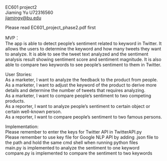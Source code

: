 EC601 project2  
Jiaming Yu U72316560  
jiamingy@bu.edu

Please read EC601_project_phase2.pdf first

MVP：  
The app is able to detect people’s sentiment related to keyword in Twitter. It allows the users to determine the keyword and how many tweets they want to analyze. It is able to see the tweet text analyzed and the sentiment analysis result showing sentiment score and sentiment magnitude. It is also able to compare two keywords to see people’s sentiment to them in Twitter.

User Stories:  
As a marketer, I want to analyze the feedback to the product from people.  
As a marketer, I want to adjust the keyword of the product to derive more details and determine the number of tweets that requires analyzing.  
As a marketer, I want to compare people’s sentiment to two competing products.  
As a reporter, I want to analyze people’s sentiment to certain object or certain well-known person.  
As a reporter, I want to compare people’s sentiment to two famous persons.  

Implementation:  
Please remember to enter the keys for Twitter API in TwitterAPI.py  
Please remember to use key file for Google NLP API by adding .json file to the path and hold the same cmd shell when running python files  
main.py is implemented to analyze the sentiment to one keyword
compare.py is implemented to compare the sentiment to two keywords
